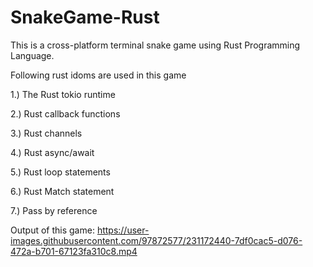 # SnakeGame-Rust

This is a cross-platform terminal snake game using Rust Programming Language.

Following rust idoms are used in this game

1.) The Rust tokio runtime

2.) Rust callback functions

3.) Rust channels

4.) Rust async/await

5.) Rust loop statements

6.) Rust Match statement

7.) Pass by reference


Output of this game:
https://user-images.githubusercontent.com/97872577/231172440-7df0cac5-d076-472a-b701-67123fa310c8.mp4

